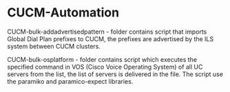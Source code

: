# CUCM-Automation
CUCM-bulk-addadvertisedpattern - folder contains script that imports Global Dial Plan prefixes to CUCM, the prefixes are advertised by the ILS system between CUCM clusters.

CUCM-bulk-osplatform - folder contains script which executes the specified command in VOS (Cisco Voice Operating System) of all UC servers from the list, the list of servers is delivered in the file. The script use the paramiko and paramico-expect libraries.
